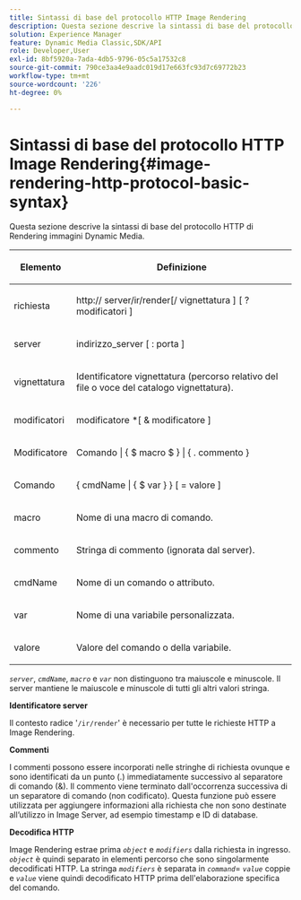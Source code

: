 ```yaml
---
title: Sintassi di base del protocollo HTTP Image Rendering
description: Questa sezione descrive la sintassi di base del protocollo HTTP di Rendering immagini Dynamic Media.
solution: Experience Manager
feature: Dynamic Media Classic,SDK/API
role: Developer,User
exl-id: 8bf5920a-7ada-4db5-9796-05c5a17532c8
source-git-commit: 790ce3aa4e9aadc019d17e663fc93d7c69772b23
workflow-type: tm+mt
source-wordcount: '226'
ht-degree: 0%

---
```


# Sintassi di base del protocollo HTTP Image Rendering{#image-rendering-http-protocol-basic-syntax}

Questa sezione descrive la sintassi di base del protocollo HTTP di Rendering immagini Dynamic Media.

<table id="table_0A7D7207EE6D4B08B62BE8620EBE0B25"> 
 <thead> 
  <tr> 
   <th colname="col1" class="entry"> <p>Elemento </p> </th> 
   <th colname="col2" class="entry"> <p>Definizione </p> </th> 
  </tr> 
 </thead>
 <tbody> 
  <tr> 
   <td colname="col1"> <p><span class="varname"> richiesta</span> </p> </td> 
   <td colname="col2"> <p>http://<span class="varname"> server</span>/ir/render[/<span class="varname"> vignettatura</span> ] [ ?<span class="varname"> modificatori</span> ] </p> </td> 
  </tr> 
  <tr> 
   <td colname="col1"> <p><span class="varname"> server </span> </p> </td> 
   <td colname="col2"> <p><span class="varname"> indirizzo_server</span> [ :<span class="varname"> porta</span> ] </p> </td> 
  </tr> 
  <tr> 
   <td colname="col1"> <p><span class="varname"> vignettatura </span> </p> </td> 
   <td colname="col2"> <p>Identificatore vignettatura (percorso relativo del file o voce del catalogo vignettatura). </p> </td> 
  </tr> 
  <tr> 
   <td colname="col1"> <p><span class="varname"> modificatori </span> </p> </td> 
   <td colname="col2"> <p><span class="varname"> modificatore</span> *[ &amp; <span class="varname"> modificatore</span> ] </p> </td> 
  </tr> 
  <tr> 
   <td colname="col1"> <p>Modificatore <span class="varname"> </span> </p> </td> 
   <td colname="col2"> <p>Comando <span class="varname"></span> | { $ <span class="varname"> macro</span> $ } | { .<span class="varname"> commento</span> } </p> </td> 
  </tr> 
  <tr> 
   <td colname="col1"> <p>Comando <span class="varname"> </span> </p> </td> 
   <td colname="col2"> <p>{ <span class="varname"> cmdName</span> | { $<span class="varname"> var</span> } } [ = <span class="varname"> valore</span> ] </p> </td> 
  </tr> 
  <tr> 
   <td colname="col1"> <p><span class="varname"> macro </span> </p> </td> 
   <td colname="col2"> <p>Nome di una macro di comando. </p> </td> 
  </tr> 
  <tr> 
   <td colname="col1"> <p><span class="varname"> commento </span> </p> </td> 
   <td colname="col2"> <p>Stringa di commento (ignorata dal server). </p> </td> 
  </tr> 
  <tr> 
   <td colname="col1"> <p><span class="varname"> cmdName </span> </p> </td> 
   <td colname="col2"> <p>Nome di un comando o attributo. </p> </td> 
  </tr> 
  <tr> 
   <td colname="col1"> <p><span class="varname"> var </span> </p> </td> 
   <td colname="col2"> <p>Nome di una variabile personalizzata. </p> </td> 
  </tr> 
  <tr> 
   <td colname="col1"> <p><span class="varname"> valore </span> </p> </td> 
   <td colname="col2"> <p>Valore del comando o della variabile. </p> </td> 
  </tr> 
 </tbody> 
</table>

*`server`*, *`cmdName`*, *`macro`* e *`var`* non distinguono tra maiuscole e minuscole. Il server mantiene le maiuscole e minuscole di tutti gli altri valori stringa.

**Identificatore server**

Il contesto radice &#39;`/ir/render`&#39; è necessario per tutte le richieste HTTP a Image Rendering.

**Commenti**

I commenti possono essere incorporati nelle stringhe di richiesta ovunque e sono identificati da un punto (.) immediatamente successivo al separatore di comando (&amp;). Il commento viene terminato dall&#39;occorrenza successiva di un separatore di comando (non codificato). Questa funzione può essere utilizzata per aggiungere informazioni alla richiesta che non sono destinate all’utilizzo in Image Server, ad esempio timestamp e ID di database.

**Decodifica HTTP**

Image Rendering estrae prima *`object`* e *`modifiers`* dalla richiesta in ingresso. *`object`* è quindi separato in elementi percorso che sono singolarmente decodificati HTTP. La stringa *`modifiers`* è separata in *`command`*= *`value`* coppie e *`value`* viene quindi decodificato HTTP prima dell&#39;elaborazione specifica del comando.
